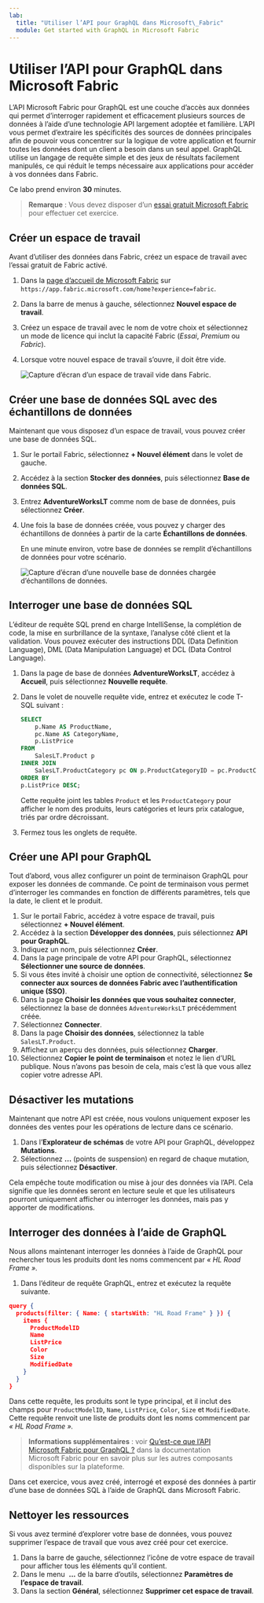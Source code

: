 ```yaml
---
lab:
  title: "Utiliser l’API pour GraphQL dans Microsoft\_Fabric"
  module: Get started with GraphQL in Microsoft Fabric
---
```


# Utiliser l’API pour GraphQL dans Microsoft Fabric

L’API Microsoft Fabric pour GraphQL est une couche d’accès aux données qui permet d’interroger rapidement et efficacement plusieurs sources de données à l’aide d’une technologie API largement adoptée et familière. L’API vous permet d’extraire les spécificités des sources de données principales afin de pouvoir vous concentrer sur la logique de votre application et fournir toutes les données dont un client a besoin dans un seul appel. GraphQL utilise un langage de requête simple et des jeux de résultats facilement manipulés, ce qui réduit le temps nécessaire aux applications pour accéder à vos données dans Fabric.

Ce labo prend environ **30** minutes.

> **Remarque** : Vous devez disposer d’un [essai gratuit Microsoft Fabric](https://learn.microsoft.com/fabric/get-started/fabric-trial) pour effectuer cet exercice.

## Créer un espace de travail

Avant d’utiliser des données dans Fabric, créez un espace de travail avec l’essai gratuit de Fabric activé.

1. Dans la [page d’accueil de Microsoft Fabric](https://app.fabric.microsoft.com/home?experience=fabric) sur `https://app.fabric.microsoft.com/home?experience=fabric`.
1. Dans la barre de menus à gauche, sélectionnez **Nouvel espace de travail**.
1. Créez un espace de travail avec le nom de votre choix et sélectionnez un mode de licence qui inclut la capacité Fabric (*Essai*, *Premium* ou *Fabric*).
1. Lorsque votre nouvel espace de travail s’ouvre, il doit être vide.

    ![Capture d’écran d’un espace de travail vide dans Fabric.](./Images/new-workspace.png)

## Créer une base de données SQL avec des échantillons de données

Maintenant que vous disposez d’un espace de travail, vous pouvez créer une base de données SQL.

1. Sur le portail Fabric, sélectionnez **+ Nouvel élément** dans le volet de gauche.
1. Accédez à la section **Stocker des données**, puis sélectionnez **Base de données SQL**.
1. Entrez **AdventureWorksLT** comme nom de base de données, puis sélectionnez **Créer**.
1. Une fois la base de données créée, vous pouvez y charger des échantillons de données à partir de la carte **Échantillons de données**.

    En une minute environ, votre base de données se remplit d’échantillons de données pour votre scénario.

    ![Capture d’écran d’une nouvelle base de données chargée d’échantillons de données.](./Images/sql-database-sample.png)

## Interroger une base de données SQL

L’éditeur de requête SQL prend en charge IntelliSense, la complétion de code, la mise en surbrillance de la syntaxe, l’analyse côté client et la validation. Vous pouvez exécuter des instructions DDL (Data Definition Language), DML (Data Manipulation Language) et DCL (Data Control Language).

1. Dans la page de base de données **AdventureWorksLT**, accédez à **Accueil**, puis sélectionnez **Nouvelle requête**.
1. Dans le volet de nouvelle requête vide, entrez et exécutez le code T-SQL suivant :

    ```sql
    SELECT 
        p.Name AS ProductName,
        pc.Name AS CategoryName,
        p.ListPrice
    FROM 
        SalesLT.Product p
    INNER JOIN 
        SalesLT.ProductCategory pc ON p.ProductCategoryID = pc.ProductCategoryID
    ORDER BY 
    p.ListPrice DESC;
    ```
    
    Cette requête joint les tables `Product` et les `ProductCategory` pour afficher le nom des produits, leurs catégories et leurs prix catalogue, triés par ordre décroissant.

1. Fermez tous les onglets de requête.

## Créer une API pour GraphQL

Tout d’abord, vous allez configurer un point de terminaison GraphQL pour exposer les données de commande. Ce point de terminaison vous permet d’interroger les commandes en fonction de différents paramètres, tels que la date, le client et le produit.

1. Sur le portail Fabric, accédez à votre espace de travail, puis sélectionnez **+ Nouvel élément**.
1. Accédez à la section **Développer des données**, puis sélectionnez **API pour GraphQL**.
1. Indiquez un nom, puis sélectionnez **Créer**.
1. Dans la page principale de votre API pour GraphQL, sélectionnez **Sélectionner une source de données**.
1. Si vous êtes invité à choisir une option de connectivité, sélectionnez **Se connecter aux sources de données Fabric avec l’authentification unique (SSO)**.
1. Dans la page **Choisir les données que vous souhaitez connecter**, sélectionnez la base de données `AdventureWorksLT` précédemment créée.
1. Sélectionnez **Connecter**.
1. Dans la page **Choisir des données**, sélectionnez la table `SalesLT.Product`. 
1. Affichez un aperçu des données, puis sélectionnez **Charger**.
1. Sélectionnez **Copier le point de terminaison** et notez le lien d’URL publique. Nous n’avons pas besoin de cela, mais c’est là que vous allez copier votre adresse API.

## Désactiver les mutations

Maintenant que notre API est créée, nous voulons uniquement exposer les données des ventes pour les opérations de lecture dans ce scénario.

1. Dans l’**Explorateur de schémas** de votre API pour GraphQL, développez **Mutations**.
1. Sélectionnez **...** (points de suspension) en regard de chaque mutation, puis sélectionnez **Désactiver**.

Cela empêche toute modification ou mise à jour des données via l’API. Cela signifie que les données seront en lecture seule et que les utilisateurs pourront uniquement afficher ou interroger les données, mais pas y apporter de modifications.

## Interroger des données à l’aide de GraphQL

Nous allons maintenant interroger les données à l’aide de GraphQL pour rechercher tous les produits dont les noms commencent par *« HL Road Frame ».*

1. Dans l’éditeur de requête GraphQL, entrez et exécutez la requête suivante.

```json
query {
  products(filter: { Name: { startsWith: "HL Road Frame" } }) {
    items {
      ProductModelID
      Name
      ListPrice
      Color
      Size
      ModifiedDate
    }
  }
}
```

Dans cette requête, les produits sont le type principal, et il inclut des champs pour `ProductModelID`, `Name`, `ListPrice`, `Color`, `Size` et `ModifiedDate`. Cette requête renvoit une liste de produits dont les noms commencent par *« HL Road Frame ».*

> **Informations supplémentaires** : voir [Qu’est-ce que l’API Microsoft Fabric pour GraphQL ?](https://learn.microsoft.com/fabric/data-engineering/api-graphql-overview) dans la documentation Microsoft Fabric pour en savoir plus sur les autres composants disponibles sur la plateforme.

Dans cet exercice, vous avez créé, interrogé et exposé des données à partir d’une base de données SQL à l’aide de GraphQL dans Microsoft Fabric.

## Nettoyer les ressources

Si vous avez terminé d’explorer votre base de données, vous pouvez supprimer l’espace de travail que vous avez créé pour cet exercice.

1. Dans la barre de gauche, sélectionnez l’icône de votre espace de travail pour afficher tous les éléments qu’il contient.
2. Dans le menu  **...** de la barre d’outils, sélectionnez **Paramètres de l’espace de travail**.
3. Dans la section **Général**, sélectionnez **Supprimer cet espace de travail**.

